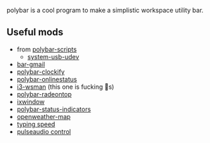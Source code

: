 polybar is a cool program to make a simplistic workspace utility bar.

## Useful mods
- from [polybar-scripts](https://github.com/polybar/polybar-scripts)
	- [system-usb-udev](https://github.com/polybar/polybar-scripts/tree/master/polybar-scripts/system-usb-udev)
- [bar-gmail](https://github.com/crabvk/bar-gmail)
- [polybar-clockify](https://github.com/woutdp/polybar-clockify)
- [polybar-onlinestatus](https://github.com/sTiKyt/polybar-onlinestatus)
- [i3-wsman](https://github.com/i3-wsman/i3-wsman) (this one is fucking 🍌s)
- [polybar-radeontop](https://github.com/EmiliaTheGoddess/polybar-radeontop)
- [ixwindow](https://github.com/andreykaere/ixwindow)
- [polybar-status-indicators](https://github.com/xi/polybar-status-indicators) 
- [openweather-map](https://github.com/polybar/polybar-scripts/tree/master/polybar-scripts/openweathermap-fullfeatured)
- [typing speed](https://github.com/polybar/polybar-scripts/tree/master/polybar-scripts/info-hackspeed)
- [pulseaudio control](https://github.com/marioortizmanero/polybar-pulseaudio-control)
